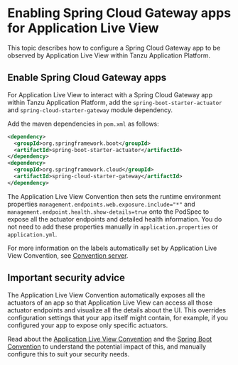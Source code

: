 # Enabling Spring Cloud Gateway apps for Application Live View

This topic describes how to configure a Spring Cloud Gateway app to be observed by
Application Live View within Tanzu Application Platform.


## Enable Spring Cloud Gateway apps

For Application Live View to interact with a Spring Cloud Gateway app within Tanzu Application Platform,
add the `spring-boot-starter-actuator` and `spring-cloud-starter-gateway` module dependency.

Add the maven dependencies in `pom.xml` as follows:

```xml
<dependency>
  <groupId>org.springframework.boot</groupId>
  <artifactId>spring-boot-starter-actuator</artifactId>
</dependency>
<dependency>
  <groupId>org.springframework.cloud</groupId>
  <artifactId>spring-cloud-starter-gateway</artifactId>
</dependency>
```

The Application Live View Convention then sets the runtime environment properties `management.endpoints.web.exposure.include="*"` and `management.endpoint.health.show-details=true` onto the PodSpec to expose all the actuator endpoints and detailed health information.
You do not need to add these properties manually in `application.properties` or `application.yml`.

For more information on the labels automatically set by Application Live View Convention, see [Convention server](convention-server.md).

## <a id="security"></a> Important security advice

The Application Live View Convention automatically exposes all the actuators of an app
so that Application Live View can access all those actuator endpoints and visualize all the details about the UI.
This overrides configuration settings that your app itself might contain, for example,
if you configured your app to expose only specific actuators.

Read about the [Application Live View Convention](convention-server.md) and the [Spring Boot Convention](https://docs-staging.vmware.com/en/draft/Tanzu-Application-Platform/1.2/tap/GUID-spring-boot-conventions-about.html) to understand the potential impact of this, and manually configure this to suit your security needs.
